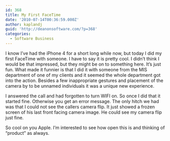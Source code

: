 ```yaml
---
id: 368
title: My First FaceTime
date: '2010-07-14T00:36:59.000Z'
author: kaplandj
guid: 'http://deanonsoftware.com/?p=368'
categories:
  - Software Business
---
```

I know I’ve had the iPhone 4 for a short long while now, but today I did my first FaceTime with someone. I have to say it is pretty cool. I didn’t think I would be that impressed, but they might be on to something here. It’s just fun. What made it funnier is that I did it with someone from the MIS department of one of my clients and it seemed the whole department got into the action. Besides a few inappropriate gestures and placement of the camera by to be unnamed individuals it was a unique new experience.

I answered the call and had forgotten to turn WIFI on. So once I did that it started fine. Otherwise you get an error message. The only hitch we had was that I could not see the callers camera flip. It just showed a frozen screen of his last front facing camera image. He could see my camera flip just fine.

So cool on you Apple. I’m interested to see how open this is and thinking of “product” as always.
